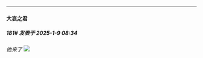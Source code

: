 ﻿
*****

####  大哀之君  
##### 181#       发表于 2025-1-9 08:34

*他来了*
<img src="https://p.sda1.dev/21/eb202bb702276b14dbf6345c60f7f10b/image.jpg" referrerpolicy="no-referrer">

